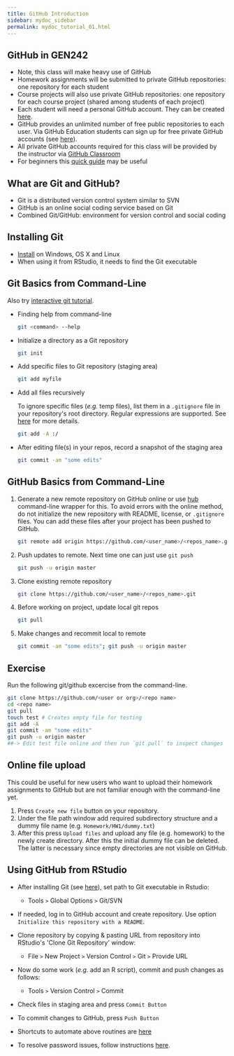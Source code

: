 ```yaml
---
title: GitHub Introduction
sidebar: mydoc_sidebar
permalink: mydoc_tutorial_01.html 
---
```


## GitHub in GEN242 

+ Note, this class will make heavy use of GitHub 
+ Homework assignments will be submitted to private GitHub repositories: one repository for each student
+ Course projects will also use private GitHub repositories: one repository for each course project (shared among students of each project)
+ Each student will need a personal GitHub account. They can be created [here](https://github.com/personal).
+ GitHub provides an unlimited number of free public repositories to each user. Via GitHub Education students can sign up for free private GitHub accounts (see [here](https://education.github.com)).
+ All private GitHub accounts required for this class will be provided by the instructor via [GitHub Classroom](https://classroom.github.com/)
+ For beginners this [quick guide](https://guides.github.com/activities/hello-world/) may be useful

## What are Git and GitHub?

+ Git is a distributed version control system similar to SVN
+ GitHub is an online social coding service based on Git 
+ Combined Git/GitHub: environment for version control and social coding

## Installing Git
+ [Install](http://git-scm.com/book/en/Getting-Started-Installing-Git) on Windows, OS X and Linux
+ When using it from RStudio, it needs to find the Git executable

## Git Basics from Command-Line

Also try [interactive git tutorial](https://try.github.io/levels/1/challenges/1).

+ Finding help from command-line 

    ```sh
    git <command> --help
    ```

+ Initialize a directory as a Git repository

    ```sh
    git init
    ```
	
+ Add specific files to Git repository (staging area) 

   ```sh
   git add myfile
   ```

+ Add all files recursively 

  To ignore specific files (_e.g._ temp files), list them in a `.gitignore` file in your repository's root directory. Regular expressions are supported. See [here](https://help.github.com/articles/ignoring-files/) for more details.

   ```sh
   git add -A :/
   ```

+ After editing file(s) in your repos, record a snapshot of the staging area 

   ```sh
   git commit -am "some edits"
   ```

## GitHub Basics from Command-Line

1. Generate a new remote repository on GitHub online or use [hub](https://hub.github.com/) command-line wrapper for this. To avoid errors with the online method, do not
   initialize the new repository with README, license, or `.gitignore` files. You can
   add these files after your project has been pushed to GitHub.

   ```sh
   git remote add origin https://github.com/<user_name>/<repos_name>.git
   ```

2. Push updates to remote. Next time one can just use `git push`

    ```sh
    git push -u origin master
    ```

3. Clone existing remote repository
    
    ```sh
    git clone https://github.com/<user_name>/<repos_name>.git
    ```

4. Before working on project, update local git repos 

    ```sh
    git pull 
    ```

5. Make changes and recommit local to remote 

    ```sh
    git commit -am "some edits"; git push -u origin master
    ```

## Exercise

Run the following git/github excercise from the command-line.

```sh 
git clone https://github.com/<user or org>/<repo name> 
cd <repo name>
git pull
touch test # Creates empty file for testing
git add -A
git commit -am "some edits"
git push -u origin master
##-> Edit test file online and then run `git pull` to inspect changes
```

## Online file upload

This could be useful for new users who want to upload their homework assignments to GitHub but are not familiar enough with the command-line yet.

1. Press `Create new file` button on your repository. 
2. Under the file path window add required subdirectory structure and a dummy file name (e.g. `Homework/HW1/dummy.txt`)
3. After this press `Upload files` and upload any file (e.g. homework) to the newly create directory. After this the initial dummy file can be deleted. The latter is necessary since empty directories are not visible on GitHub.

## Using GitHub from RStudio
+ After installing Git (see [here](https://git-scm.com/book/en/v2/Getting-Started-Installing-Git)), set path to Git executable in Rstudio: 
	+ Tools `>` Global Options `>` Git/SVN

+ If needed, log in to GitHub account and create repository. Use option `Initialize this repository with a README`. 

+ Clone repository by copying & pasting URL from repository into RStudio's 'Clone Git Repository' window: 
    + File `>` New Project `>` Version Control `>` Git `>` Provide URL

+ Now do some work (_e.g._ add an R script), commit and push changes as follows: 
    + Tools `>` Version Control `>` Commit

+ Check files in staging area and press `Commit Button`

+ To commit changes to GitHub, press `Push Button`

+ Shortcuts to automate above routines are [here](https://support.rstudio.com/hc/en-us/articles/200711853-Keyboard-Shortcuts)

+ To resolve password issues, follow instructions [here](https://github.com/jennybc/stat540_2014/blob/master/seminars/seminar92_git.md). 


